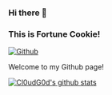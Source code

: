 ### Hi there 👋 
### This is Fortune Cookie!

[![Github](https://img.shields.io/badge/-Github-000?style=flat&logo=Github&logoColor=white)](https://github.com/fortune-cook1e)

Welcome to my Github page!

[![Cl0udG0d's github stats](https://github-readme-stats.vercel.app/api?username=fortune-cook1e&show_icons=true)](https://github.com/anuraghazra/github-readme-stats)

